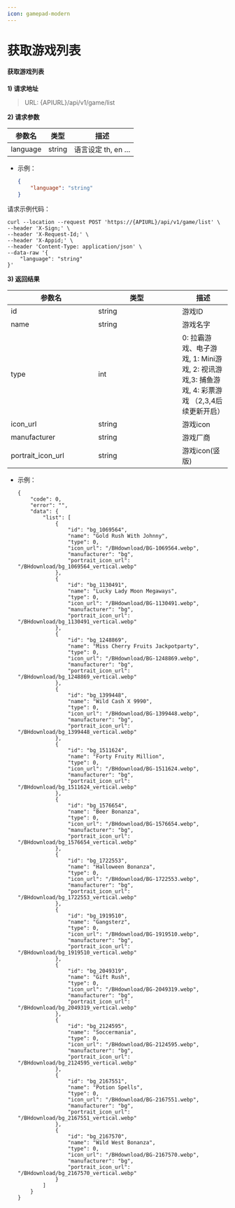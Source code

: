 ```yaml
---
icon: gamepad-modern
---
```


# 获取游戏列表

#### 获取游戏列表 <a href="#h3-u83b7u53d6u6e38u620fu5217u8868" id="h3-u83b7u53d6u6e38u620fu5217u8868"></a>

**1) 请求地址**

> URL: {APIURL}/api/v1/game/list

**2) 请求参数**

| 参数名      | 类型     | 描述            |
| -------- | ------ | ------------- |
| language | string | 语言设定 th, en … |

*   示例：

    ```json
    {
        "language": "string"
    }
    ```

请求示例代码：

```
curl --location --request POST 'https://{APIURL}/api/v1/game/list' \
--header 'X-Sign;' \
--header 'X-Request-Id;' \
--header 'X-Appid;' \
--header 'Content-Type: application/json' \
--data-raw '{
    "language": "string"
}'
```

**3) 返回结果**

<table><thead><tr><th width="184">参数名</th><th width="176">类型</th><th>描述</th></tr></thead><tbody><tr><td>id</td><td>string</td><td>游戏ID</td></tr><tr><td>name</td><td>string</td><td>游戏名字</td></tr><tr><td>type</td><td>int</td><td>0: 拉霸游戏、电子游戏, 1: Mini游戏, 2: 视讯游戏,3: 捕鱼游戏, 4: 彩票游戏 （2,3,4后续更新开启）</td></tr><tr><td>icon_url</td><td>string</td><td>游戏icon</td></tr><tr><td>manufacturer</td><td>string</td><td>游戏厂商</td></tr><tr><td>portrait_icon_url</td><td>string</td><td>游戏icon(竖版)</td></tr></tbody></table>

*   示例：

    ```
    {
        "code": 0,
        "error": "",
        "data": {
            "list": [
                {
                    "id": "bg_1069564",
                    "name": "Gold Rush With Johnny",
                    "type": 0,
                    "icon_url": "/BHdownload/BG-1069564.webp",
                    "manufacturer": "bg",
                    "portrait_icon_url": "/BHdownload/bg_1069564_vertical.webp"
                },
                {
                    "id": "bg_1130491",
                    "name": "Lucky Lady Moon Megaways",
                    "type": 0,
                    "icon_url": "/BHdownload/BG-1130491.webp",
                    "manufacturer": "bg",
                    "portrait_icon_url": "/BHdownload/bg_1130491_vertical.webp"
                },
                {
                    "id": "bg_1248869",
                    "name": "Miss Cherry Fruits Jackpotparty",
                    "type": 0,
                    "icon_url": "/BHdownload/BG-1248869.webp",
                    "manufacturer": "bg",
                    "portrait_icon_url": "/BHdownload/bg_1248869_vertical.webp"
                },
                {
                    "id": "bg_1399448",
                    "name": "Wild Cash X 9990",
                    "type": 0,
                    "icon_url": "/BHdownload/BG-1399448.webp",
                    "manufacturer": "bg",
                    "portrait_icon_url": "/BHdownload/bg_1399448_vertical.webp"
                },
                {
                    "id": "bg_1511624",
                    "name": "Forty Fruity Million",
                    "type": 0,
                    "icon_url": "/BHdownload/BG-1511624.webp",
                    "manufacturer": "bg",
                    "portrait_icon_url": "/BHdownload/bg_1511624_vertical.webp"
                },
                {
                    "id": "bg_1576654",
                    "name": "Beer Bonanza",
                    "type": 0,
                    "icon_url": "/BHdownload/BG-1576654.webp",
                    "manufacturer": "bg",
                    "portrait_icon_url": "/BHdownload/bg_1576654_vertical.webp"
                },
                {
                    "id": "bg_1722553",
                    "name": "Halloween Bonanza",
                    "type": 0,
                    "icon_url": "/BHdownload/BG-1722553.webp",
                    "manufacturer": "bg",
                    "portrait_icon_url": "/BHdownload/bg_1722553_vertical.webp"
                },
                {
                    "id": "bg_1919510",
                    "name": "Gangsterz",
                    "type": 0,
                    "icon_url": "/BHdownload/BG-1919510.webp",
                    "manufacturer": "bg",
                    "portrait_icon_url": "/BHdownload/bg_1919510_vertical.webp"
                },
                {
                    "id": "bg_2049319",
                    "name": "Gift Rush",
                    "type": 0,
                    "icon_url": "/BHdownload/BG-2049319.webp",
                    "manufacturer": "bg",
                    "portrait_icon_url": "/BHdownload/bg_2049319_vertical.webp"
                },
                {
                    "id": "bg_2124595",
                    "name": "Soccermania",
                    "type": 0,
                    "icon_url": "/BHdownload/BG-2124595.webp",
                    "manufacturer": "bg",
                    "portrait_icon_url": "/BHdownload/bg_2124595_vertical.webp"
                },
                {
                    "id": "bg_2167551",
                    "name": "Potion Spells",
                    "type": 0,
                    "icon_url": "/BHdownload/BG-2167551.webp",
                    "manufacturer": "bg",
                    "portrait_icon_url": "/BHdownload/bg_2167551_vertical.webp"
                },
                {
                    "id": "bg_2167570",
                    "name": "Wild West Bonanza",
                    "type": 0,
                    "icon_url": "/BHdownload/BG-2167570.webp",
                    "manufacturer": "bg",
                    "portrait_icon_url": "/BHdownload/bg_2167570_vertical.webp"
                }
            ]
        }
    }
    ```
